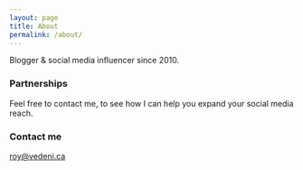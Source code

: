 ```yaml
---
layout: page
title: About
permalink: /about/
---
```


Blogger & social media influencer since 2010.

### Partnerships

Feel free to contact me, to see how I can help you expand your social media reach.

### Contact me

roy@vedeni.ca
